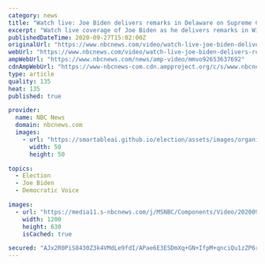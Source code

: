 ```yaml
---
category: news
title: "Watch live: Joe Biden delivers remarks in Delaware on Supreme Court"
excerpt: "Watch live coverage of Joe Biden as he delivers remarks in Wilmington, Del., on the U.S. Supreme Court.Sept. 27, 2020 © 2020 NBC UNIVERSAL"
publishedDateTime: 2020-09-27T15:02:00Z
originalUrl: "https://www.nbcnews.com/video/watch-live-joe-biden-delivers-remarks-in-delaware-on-supreme-court-92653637692"
webUrl: "https://www.nbcnews.com/video/watch-live-joe-biden-delivers-remarks-in-delaware-on-supreme-court-92653637692"
ampWebUrl: "https://www.nbcnews.com/news/amp-video/mmvo92653637692"
cdnAmpWebUrl: "https://www-nbcnews-com.cdn.ampproject.org/c/s/www.nbcnews.com/news/amp-video/mmvo92653637692"
type: article
quality: 135
heat: 135
published: true

provider:
  name: NBC News
  domain: nbcnews.com
  images:
    - url: "https://smartableai.github.io/election/assets/images/organizations/nbcnews.com-50x50.jpg"
      width: 50
      height: 50

topics:
  - Election
  - Joe Biden
  - Democratic Voice

images:
  - url: "https://media11.s-nbcnews.com/j/MSNBC/Components/Video/202009/biden1.nbcnews-fp-1200-630.jpg"
    width: 1200
    height: 630
    isCached: true

secured: "AJx2R0PiS8430Z3k4VMdLe9fdI/APae6E3ESDmXq+GN+IfpM+qnciQu1zZP6rVzdd54T4PdQLB5tEGZV/SrNhEEsYUJPeBLL679HDrrSK7Lzq/04hEhXMxGLJGcINd/zs6yN81IMBYw+xL0xya3uy/IAqemLLxJkDLI/IPfQFn6hMaH/HQHc5MHS+RRm/0BIWgbxIzB82uut3Cjo0kYJWEjwTua29iKT0L1Z6U8RJojAEtAq07aYXdSQD6LLUc9RceDPqNC9vUpFT6pCskBkORryLSOzFpMnQykT3L/HR3PDrKMF/AVYB5BrOPuATbYy/pCOZRhiP5FAPy3OvA3/IH9RPQ1Wo2bK0nHa5TSEleQ=;3r6d2IIWy8uRpQcSw9nCfg=="
---
```



